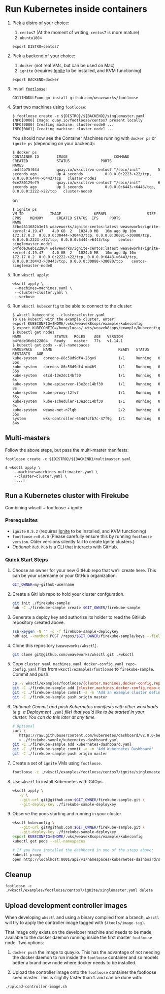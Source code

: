 # Run Kubernetes inside containers

1. Pick a distro of your choice:

   1. `centos7` (At the moment of writing, `centos7` is more mature)
   2. `ubuntu1804`

   ```console
   export DISTRO=centos7
   ```

1. Pick a backend of your choice:

   1. `docker` (not real VMs, but can be used on Mac)
   2. `ignite` (requires [Ignite](https://ignite.readthedocs.org) to be installed, and KVM functioning)

   ```console
   export BACKEND=docker
   ```

1. Install [`footloose`](https://github.com/weaveworks/footloose):

   ```console
   GO111MODULE=on go install github.com/weaveworks/footloose
   ```

1. Start two machines using `footloose`:

   ```console
   $ footloose create -c ${DISTRO}/${BACKEND}/singlemaster.yaml
   INFO[0000] Image: quay.io/footloose/centos7 present locally
   INFO[0000] Creating machine: cluster-node0 ...
   INFO[0001] Creating machine: cluster-node1 ...
   ```

   You should now see the Container Machines running with `docker ps` or `ignite ps` (depending on your backend):

   ```console
   $ docker ps
   CONTAINER ID        IMAGE                     COMMAND             CREATED             STATUS              PORTS                                          NAMES
   ab4f4b75f63d        quay.io/wksctl/vm-centos7 "/sbin/init"        5 seconds ago         Up 4 seconds          0.0.0.0:2223->22/tcp, 0.0.0.0:6444->6443/tcp   cluster-node1
   0ce280129e79        quay.io/wksctl/vm-centos7 "/sbin/init"        6 seconds ago         Up 5 seconds          0.0.0.0:6443->6443/tcp, 0.0.0.0:2222->22/tcp   cluster-node0
   ```

   or:

   ```console
   $ ignite ps
   VM ID			IMAGE				KERNEL					SIZE	CPUS	MEMORY		CREATED	STATUS	IPS		PORTS						NAME
   3fbe4611682b3e16	weaveworks/ignite-centos:latest	weaveworks/ignite-kernel:4.19.47	4.0 GB	2	1024.0 MB	10m ago	Up 10m	172.17.0.3	0.0.0.0:30444->30443/tcp, 0.0.0.0:30081->30080/tcp, 0.0.0.0:2223->22/tcp, 0.0.0.0:6444->6443/tcp	centos-singlemaster-node1
   b4fdde36eb122804	weaveworks/ignite-centos:latest	weaveworks/ignite-kernel:4.19.47	4.0 GB	2	1024.0 MB	10m ago	Up 10m	172.17.0.2	0.0.0.0:2222->22/tcp, 0.0.0.0:6443->6443/tcp, 0.0.0.0:30443->30443/tcp, 0.0.0.0:30080->30080/tcp	centos-singlemaster-node0
   ```

1. Run `wksctl apply`:

   ```console
   wksctl apply \
    --machines=machines.yaml \
    --cluster=cluster.yaml \
    --verbose
   ```

1. Run `wksctl kubeconfig` to be able to connect to the cluster:

   ```console
   $ wksctl kubeconfig --cluster=cluster.yaml
   To use kubectl with the example cluster, enter:
   export KUBECONFIG=$HOME/.wks/weavek8sops/example/kubeconfig
   $ export KUBECONFIG=/home/lucas/.wks/weavek8sops/example/kubeconfig
   $ kubectl get nodes
   NAME               STATUS   ROLES    AGE   VERSION
   b4fdde36eb122804   Ready    master   77s   v1.14.1
   $ kubectl get pods --all-namespaces
   NAMESPACE     NAME                              READY   STATUS    RESTARTS   AGE
   kube-system   coredns-86c58d9df4-26gv9          1/1     Running   0          55s
   kube-system   coredns-86c58d9df4-mb4h9          1/1     Running   0          55s
   kube-system   etcd-13e2dc14bf30                 1/1     Running   0          6s
   kube-system   kube-apiserver-13e2dc14bf30       1/1     Running   0          8s
   kube-system   kube-proxy-l2fv7                  1/1     Running   0          55s
   kube-system   kube-scheduler-13e2dc14bf30       1/1     Running   0          9s
   kube-system   weave-net-n7lqb                   2/2     Running   0          55s
   system        wks-controller-654d7cfb7c-47f9g   1/1     Running   0          54s
   ```

## Multi-masters

Follow the above steps, but pass the multi-master manifests:

```console
footloose create -c ${DISTRO}/${BACKEND}/multimaster.yaml
```

```console
$ wksctl apply \
    --machines=machines-multimaster.yaml \
    --cluster=cluster.yaml \
    [...]
```

## Run a Kubernetes cluster with Firekube

Combining wksctl + footloose + ignite

### Prerequisites

- `ignite` `0.5.2` (requires [Ignite](https://ignite.readthedocs.org) to be installed, and KVM functioning)
- `footloose` `>=0.6.0` (Please carefully ensure this by running `footloose version`. Older versions silently fail to create Ignite clusters.)
- _Optional: `hub`._ `hub` is a CLI that interacts with GitHub.

### Quick Start Steps

1. Choose an owner for your new GitHub repo that we'll create here. This can be your username or your GitHub organization.

   ```bash
   GIT_OWNER=my-github-username
   ```

1. Create a GitHub repo to hold your cluster confguration.

   ```bash
   git init ./firekube-sample
   hub -C ./firekube-sample create $GIT_OWNER/firekube-sample
   ```

1. Generate a deploy key and authorize its holder to read the GitHub repository created above.

   ```bash
   ssh-keygen -N "" -q -f firekube-sample-deploykey
   hub api --method POST /repos/$GIT_OWNER/firekube-sample/keys --field title=firekube-key --field key="$(cat firekube-sample-deploykey.pub)" --field readOnly=false
   ```

1. Clone this repository (`weaveworks/wksctl`).

   ```bash
   git clone git@github.com:weaveworks/wksctl.git ./wksctl
   ```

1. Copy `cluster.yaml machines.yaml docker-config.yaml repo-config.yaml` files from `wksctl/examples/footloose` to `firekube-sample`. Commit and push.

   ```bash
   cp -v wksctl/examples/footloose/{cluster,machines,docker-config,repo-config}.yaml firekube-sample/
   git -C ./firekube-sample add {cluster,machines,docker-config,repo-config}.yaml
   git -C ./firekube-sample commit -a -m 'Add an example cluster definition'
   git -C ./firekube-sample push origin master
   ```

1. _Optional: Commit and push Kubernetes manifests with other workloads (e.g. a _Deployment_ `.yaml` file) that you'd like to be started in your cluster. You can do this later at any time._

   ```bash
   # Optional
   curl \
      https://raw.githubusercontent.com/kubernetes/dashboard/v2.0.0-beta1/aio/deploy/recommended.yaml \
      > ./firekube-sample/kubernetes-dashboard.yaml
   git -C ./firekube-sample add kubernetes-dashboard.yaml
   git -C ./firekube-sample commit -a -m 'Add Kubernetes Dashboard'
   git -C ./firekube-sample push origin master
   ```

1. Create a set of `ignite` VMs using `footloose`.

   ```bash
   footloose -c ./wksctl/examples/footloose/centos7/ignite/singlemaster.yaml create
   ```

1. Use `wksctl` to install Kubernetes with GitOps.

   ```bash
   wksctl apply \
      -v \
      --git-url git@github.com:$GIT_OWNER/firekube-sample.git \
      --git-deploy-key ./firekube-sample-deploykey
   ```

1. Observe the pods starting and running in your cluster

   ```bash
   wksctl kubeconfig \
      --git-url git@github.com:$GIT_OWNER/firekube-sample.git \
      --git-deploy-key ./firekube-sample-deploykey
   export KUBECONFIG=$HOME/.wks/weavek8sops/example/kubeconfig
   kubectl get pods --all-namespaces

   # If you have installed the dashboard in one of the steps above:
   kubectl proxy
   open http://localhost:8001/api/v1/namespaces/kubernetes-dashboard/services/https:kubernetes-dashboard:/proxy/
   ```

## Cleanup

```console
footloose -c ./wksctl/examples/footloose/centos7/ignite/singlemaster.yaml delete
```

## Upload development controller images

When developing `wksctl` and using a binary compiled from a branch, `wksctl`
will try to apply the controller image tagged with `$(tools/image-tag)`.

That image only exists on the developer machine and needs to be made
available to the docker daemon running inside the first master `footloose`
node. Two options:

1. `docker push` the image to quay.io. This has the advantage of not needing
the docker daemon to run inside the `footloose` container and so models
better a brand new node where docker needs to be installed.

1. Upload the controller image onto the `footloose` container the footloose
seed master. This is slightly faster than 1. and can be done with:

```console
./upload-controller-image.sh
```
